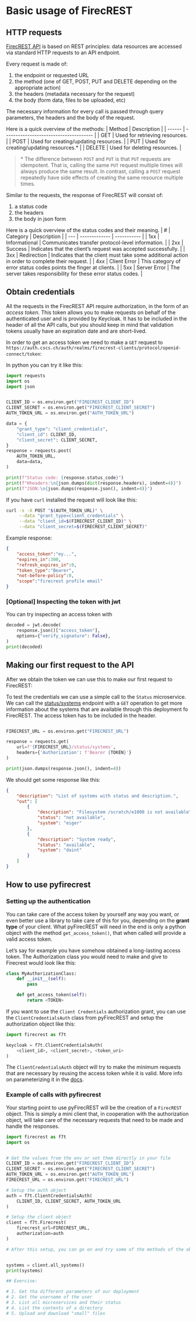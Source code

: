 # Basic usage of FirecREST

## HTTP requests

[FirecREST API]((https://firecrest-api.cscs.ch/)) is based on REST principles: data resources are accessed via standard HTTP requests to an API endpoint.

Every request is made of:

1. the endpoint or requested URL
1. the method (one of GET, POST, PUT and DELETE depending on the appropriate action)
1. the headers (metadata necessary for the request)
1. the body (form data, files to be uploaded, etc)

The necessary information for every call is passed through query parameters, the headers and the body of the request.

Here is a quick overview of the methods:
| Method | Description                            |
| ------ | -------------------------------------- |
| GET    | Used for retrieving resources.         |
| POST   | Used for creating/updating resources.  |
| PUT    | Used for creating/updating resources.* |
| DELETE | Used for deleting resources.           |

> \* The difference between `POST` and `PUT` is that `PUT` requests are idempotent. That is, calling the same `PUT` request multiple times will always produce the same result. In contrast, calling a `POST` request repeatedly have side effects of creating the same resource multiple times.

Similar to the requests, the response of FirecREST will consist of:

1. a status code
1. the headers
1. the body in json form

Here is a quick overview of the status codes and their meaning.
| #   | Category      | Description |
| --- | ------------- | ----------- |
| 1xx | Informational | Communicates transfer protocol-level information. |
| 2xx | Success | Indicates that the client’s request was accepted successfully. |
| 3xx | Redirection | Indicates that the client must take some additional action in order to complete their request. |
| 4xx | Client Error | This category of error status codes points the finger at clients. |
| 5xx | Server Error | The server takes responsibility for these error status codes. |


## Obtain credentials

All the requests in the FirecREST API require authorization, in the form of an *access token*.
This token allows you to make requests on behalf of the authenticated user and is provided by Keycloak.
It has to be included in the header of all the API calls, but you should keep in mind that validation tokens usually have an expiration date and are short-lived.

In order to get an access token we need to make a `GET` request to `https://auth.cscs.ch/auth/realms/firecrest-clients/protocol/openid-connect/token`:

In python you can try it like this:

```python
import requests
import os
import json


CLIENT_ID = os.environ.get("FIRECREST_CLIENT_ID")
CLIENT_SECRET = os.environ.get("FIRECREST_CLIENT_SECRET")
AUTH_TOKEN_URL = os.environ.get("AUTH_TOKEN_URL")

data = {
    "grant_type": "client_credentials",
    "client_id": CLIENT_ID,
    "client_secret": CLIENT_SECRET,
}
response = requests.post(
    AUTH_TOKEN_URL,
    data=data,
)

print(f"Status code: {response.status_code}")
print(f"Hheaders:\n{json.dumps(dict(response.headers), indent=4)}")
print(f"JSON:\n{json.dumps(response.json(), indent=4)}")
```

If you have `curl` installed the request will look like this:
```bash
curl -s -X POST "$(AUTH_TOKEN_URL)" \
     --data "grant_type=client_credentials" \
     --data "client_id=$(FIRECREST_CLIENT_ID)" \
     --data "client_secret=$(FIRECREST_CLIENT_SECRET)"
```

Example response:
```json
{
    "access_token":"ey...",
    "expires_in":300,
    "refresh_expires_in":0,
    "token_type":"Bearer",
    "not-before-policy":0,
    "scope":"firecrest profile email"
}
```

### [Optional] Inspecting the token with jwt

You can try inspecting an access token with

```python
decoded = jwt.decode(
    response.json()["access_token"],
    options={"verify_signature": False},
)
print(decoded)
```

## Making our first request to the API

After we obtain the token we can use this to make our first request to FirecREST:

To test the credentials we can use a simple call to the `Status` microservice. We can call the [status/systems](https://firecrest-api.cscs.ch/#/Status/get_status_systems) endpoint with a `GET` operation to get more information about the systems that are available through this deployment fo FirecREST. The access token has to be included in the header.

```python

FIRECREST_URL = os.environ.get("FIRECREST_URL")

response = requests.get(
    url=f'{FIRECREST_URL}/status/systems',
    headers={'Authorization': f'Bearer {TOKEN}'}
)

print(json.dumps(response.json(), indent=4))
```

We should get some response like this:
```json
{
    "description": "List of systems with status and description.",
    "out": [
        {
            "description": "Filesystem /scratch/e1000 is not available",
            "status": "not available",
            "system": "eiger"
        },
        {
            "description": "System ready",
            "status": "available",
            "system": "daint"
        }
    ]
}
```

## How to use pyfirecrest

### Setting up the authentication

You can take care of the access token by yourself any way you want, or even better use a library to take care of this for you, depending on the **grant type** of your client. What pyFirecREST will need in the end is only a python object with the method `get_access_token()`, that when called will provide a valid access token.

Let’s say for example you have somehow obtained a long-lasting access token. The Authorization class you would need to make and give to Firecrest would look like this:

```python
class MyAuthorizationClass:
    def __init__(self):
        pass

    def get_access_token(self):
        return <TOKEN>
```

If you want to use the `Client Credentials` authorization grant, you can use the `ClientCredentialsAuth` class from pyFirecREST and setup the authorization object like this:

```python
import firecrest as f7t

keycloak = f7t.ClientCredentialsAuth(
    <client_id>, <client_secret>, <token_uri>
)
```

The `ClientCredentialsAuth` object will try to make the minimum requests that are necessary by reusing the access token while it is valid. More info on parameterizing it in the [docs]().


### Example of calls with pyfirecrest

Your starting point to use pyFirecREST will be the creation of a `FirecREST` object. This is simply a mini client that, in cooperation with the authorization object, will take care of the necessary requests that need to be made and handle the responses.

```python
import firecrest as f7t
import os


# Get the values from the env or set them directly in your file
CLIENT_ID = os.environ.get("FIRECREST_CLIENT_ID")
CLIENT_SECRET = os.environ.get("FIRECREST_CLIENT_SECRET")
AUTH_TOKEN_URL = os.environ.get("AUTH_TOKEN_URL")
FIRECREST_URL = os.environ.get("FIRECREST_URL")

# Setup the auth object
auth = f7t.ClientCredentialsAuth(
    CLIENT_ID, CLIENT_SECRET, AUTH_TOKEN_URL
)

# Setup the client object
client = f7t.Firecrest(
    firecrest_url=FIRECREST_URL,
    authorization=auth
)

# After this setup, you can go on and try some of the methods of the object


systems = client.all_systems()
print(systems)

## Exercise:

# 1. Get tha different parameters of our deployment
# 2. Get the username of the user
# 3. List all microservices and their status
# 4. List the contents of a directory
# 5. Upload and download "small" files
```
